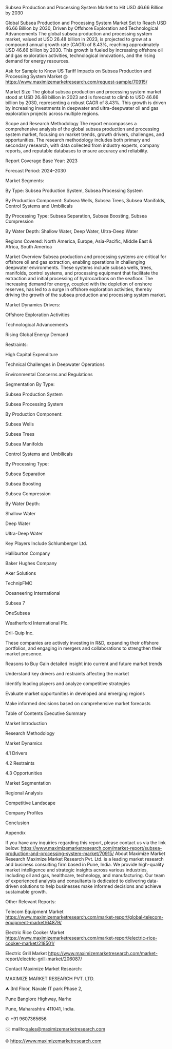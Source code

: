 Subsea Production and Processing System Market to Hit USD 46.66 Billion by 2030

Global Subsea Production and Processing System Market Set to Reach USD 46.66 Billion by 2030, Driven by Offshore Exploration and Technological Advancements
The global subsea production and processing system market, valued at USD 26.48 billion in 2023, is projected to grow at a compound annual growth rate (CAGR) of 8.43%, reaching approximately USD 46.66 billion by 2030. This growth is fueled by increasing offshore oil and gas exploration activities, technological innovations, and the rising demand for energy resources.

Ask for Sample to Know US Tariff Impacts on Subsea Production and Processing System Market @ https://www.maximizemarketresearch.com/request-sample/70915/ 

Market Size
The global subsea production and processing system market stood at USD 26.48 billion in 2023 and is forecast to climb to USD 46.66 billion by 2030, representing a robust CAGR of 8.43%. This growth is driven by increasing investments in deepwater and ultra-deepwater oil and gas exploration projects across multiple regions.

Scope and Research Methodology
The report encompasses a comprehensive analysis of the global subsea production and processing system market, focusing on market trends, growth drivers, challenges, and opportunities. The research methodology includes both primary and secondary research, with data collected from industry experts, company reports, and reputable databases to ensure accuracy and reliability.

Report Coverage
Base Year: 2023

Forecast Period: 2024–2030

Market Segments:

By Type: Subsea Production System, Subsea Processing System

By Production Component: Subsea Wells, Subsea Trees, Subsea Manifolds, Control Systems and Umbilicals

By Processing Type: Subsea Separation, Subsea Boosting, Subsea Compression

By Water Depth: Shallow Water, Deep Water, Ultra-Deep Water

Regions Covered: North America, Europe, Asia-Pacific, Middle East & Africa, South America

Market Overview
Subsea production and processing systems are critical for offshore oil and gas extraction, enabling operations in challenging deepwater environments. These systems include subsea wells, trees, manifolds, control systems, and processing equipment that facilitate the extraction and initial processing of hydrocarbons on the seafloor. The increasing demand for energy, coupled with the depletion of onshore reserves, has led to a surge in offshore exploration activities, thereby driving the growth of the subsea production and processing system market.

Market Dynamics
Drivers:

Offshore Exploration Activities

Technological Advancements

Rising Global Energy Demand

Restraints:

High Capital Expenditure

Technical Challenges in Deepwater Operations

Environmental Concerns and Regulations

Segmentation
By Type:

Subsea Production System

Subsea Processing System

By Production Component:

Subsea Wells

Subsea Trees

Subsea Manifolds

Control Systems and Umbilicals

By Processing Type:

Subsea Separation

Subsea Boosting

Subsea Compression

By Water Depth:

Shallow Water

Deep Water

Ultra-Deep Water

Key Players Include
Schlumberger Ltd.

Halliburton Company

Baker Hughes Company

Aker Solutions

TechnipFMC

Oceaneering International

Subsea 7

OneSubsea

Weatherford International Plc.

Dril-Quip Inc.

These companies are actively investing in R&D, expanding their offshore portfolios, and engaging in mergers and collaborations to strengthen their market presence.

Reasons to Buy
Gain detailed insight into current and future market trends

Understand key drivers and restraints affecting the market

Identify leading players and analyze competitive strategies

Evaluate market opportunities in developed and emerging regions

Make informed decisions based on comprehensive market forecasts

Table of Contents
Executive Summary

Market Introduction

Research Methodology

Market Dynamics

4.1 Drivers

4.2 Restraints

4.3 Opportunities

Market Segmentation

Regional Analysis

Competitive Landscape

Company Profiles

Conclusion

Appendix

If you have any inquiries regarding this report, please contact us via the link below: https://www.maximizemarketresearch.com/market-report/subsea-production-and-processing-system-market/70915/ 
About Maximize Market Research
Maximize Market Research Pvt. Ltd. is a leading market research and business consulting firm based in Pune, India. We provide high-quality market intelligence and strategic insights across various industries, including oil and gas, healthcare, technology, and manufacturing. Our team of experienced analysts and consultants is dedicated to delivering data-driven solutions to help businesses make informed decisions and achieve sustainable growth.

Other Relevant Reports:

Telecom Equipment Market https://www.maximizemarketresearch.com/market-report/global-telecom-equipment-market/64879/ 

Electric Rice Cooker Market https://www.maximizemarketresearch.com/market-report/electric-rice-cooker-market/218501/ 

Electric Grill Market https://www.maximizemarketresearch.com/market-report/electric-grill-market/206087/ 

Contact Maximize Market Research:

MAXIMIZE MARKET RESEARCH PVT. LTD.

⮝ 3rd Floor, Navale IT park Phase 2,

Pune Banglore Highway, Narhe

Pune, Maharashtra 411041, India.

✆ +91 9607365656

🖂 mailto:sales@maximizemarketresearch.com

🌐 https://www.maximizemarketresearch.com

